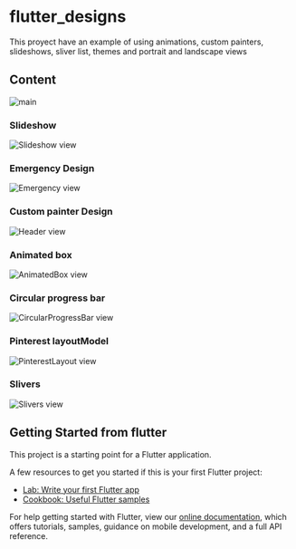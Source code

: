 # flutter_designs

This proyect have an example of using animations, custom painters, slideshows, sliver list, themes and portrait and landscape views

## Content

![main](https://github.com/richardzamora/flutter-designs/blob/main/screenshots/main.png?raw=true)

### Slideshow


![Slideshow view](https://github.com/richardzamora/flutter-designs/blob/main/screenshots/slideshow.png?raw=true)

### Emergency Design

![Emergency view](https://github.com/richardzamora/flutter-designs/blob/main/screenshots/emergency.png?raw=true)

### Custom painter Design

![Header view](https://github.com/richardzamora/flutter-designs/blob/main/screenshots/customPainter.png?raw=true)

### Animated box

![AnimatedBox view](https://github.com/richardzamora/flutter-designs/blob/main/screenshots/AnimatedBox.png?raw=true)

### Circular progress bar

![CircularProgressBar view](https://github.com/richardzamora/flutter-designs/blob/main/screenshots/circularProgressBar.png?raw=true)

### Pinterest layoutModel

![PinterestLayout view](https://github.com/richardzamora/flutter-designs/blob/main/screenshots/pinterestLayout.png?raw=true)

### Slivers

![Slivers view](https://github.com/richardzamora/flutter-designs/blob/main/screenshots/slivers.png?raw=true)


## Getting Started from flutter

This project is a starting point for a Flutter application.

A few resources to get you started if this is your first Flutter project:

- [Lab: Write your first Flutter app](https://flutter.dev/docs/get-started/codelab)
- [Cookbook: Useful Flutter samples](https://flutter.dev/docs/cookbook)

For help getting started with Flutter, view our
[online documentation](https://flutter.dev/docs), which offers tutorials,
samples, guidance on mobile development, and a full API reference.
